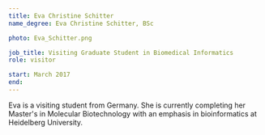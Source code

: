 ```yaml
---
title: Eva Christine Schitter
name_degree: Eva Christine Schitter, BSc

photo: Eva_Schitter.png

job_title: Visiting Graduate Student in Biomedical Informatics
role: visitor

start: March 2017
end:
---
```

Eva is a visiting student from Germany. She is currently completing her Master's in Molecular Biotechnology with an emphasis in bioinformatics at Heidelberg University.